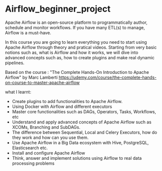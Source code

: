 # Airflow_beginner_project
Apache Airflow is an open-source  platform to programmatically author, schedule and monitor workflows. If you have many ETL(s) to manage, Airflow is a must-have.

In this course you are going to learn everything you need to start using Apache Airflow through theory and pratical videos. Starting from very basic notions such as, what is Airflow and how it works, we will dive into advanced concepts such as, how to create plugins and make real dynamic pipelines.

Based on the course : "The Complete Hands-On Introduction to Apache Airflow" by Marc Lamberti
https://udemy.com/course/the-complete-hands-on-course-to-master-apache-airflow 

what I learnt:
- Create plugins to add functionalities to Apache Airflow.
- Using Docker with Airflow and different executors
- Master core functionalities such as DAGs, Operators, Tasks, Workflows, etc
- Understand and apply advanced concepts of Apache Airflow such as XCOMs, Branching and SubDAGs.
- The difference between Sequential, Local and Celery Executors, how do they work and how can you use them.
- Use Apache Airflow in a Big Data ecosystem with Hive, PostgreSQL, Elasticsearch etc.
- Install and configure Apache Airflow
- Think, answer and implement solutions using Airflow to real data processing problems
